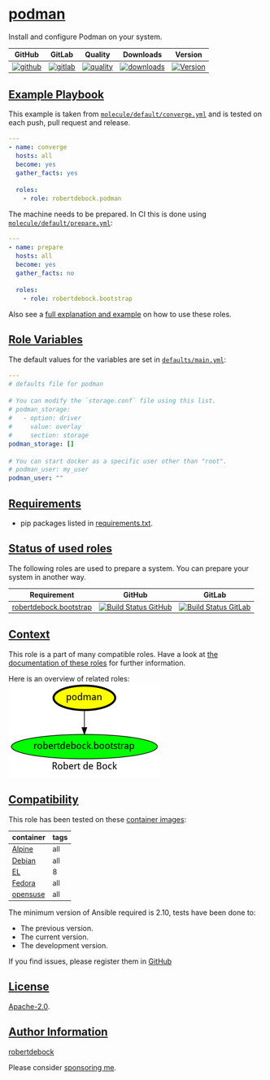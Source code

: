 # [podman](#podman)

Install and configure Podman on your system.

|GitHub|GitLab|Quality|Downloads|Version|
|------|------|-------|---------|-------|
|[![github](https://github.com/robertdebock/ansible-role-podman/workflows/Ansible%20Molecule/badge.svg)](https://github.com/robertdebock/ansible-role-podman/actions)|[![gitlab](https://gitlab.com/robertdebock-iac/ansible-role-podman/badges/master/pipeline.svg)](https://gitlab.com/robertdebock-iac/ansible-role-podman)|[![quality](https://img.shields.io/ansible/quality/56309)](https://galaxy.ansible.com/robertdebock/podman)|[![downloads](https://img.shields.io/ansible/role/d/56309)](https://galaxy.ansible.com/robertdebock/podman)|[![Version](https://img.shields.io/github/release/robertdebock/ansible-role-podman.svg)](https://github.com/robertdebock/ansible-role-podman/releases/)|

## [Example Playbook](#example-playbook)

This example is taken from [`molecule/default/converge.yml`](https://github.com/robertdebock/ansible-role-podman/blob/master/molecule/default/converge.yml) and is tested on each push, pull request and release.

```yaml
---
- name: converge
  hosts: all
  become: yes
  gather_facts: yes

  roles:
    - role: robertdebock.podman
```

The machine needs to be prepared. In CI this is done using [`molecule/default/prepare.yml`](https://github.com/robertdebock/ansible-role-podman/blob/master/molecule/default/prepare.yml):

```yaml
---
- name: prepare
  hosts: all
  become: yes
  gather_facts: no

  roles:
    - role: robertdebock.bootstrap
```

Also see a [full explanation and example](https://robertdebock.nl/how-to-use-these-roles.html) on how to use these roles.

## [Role Variables](#role-variables)

The default values for the variables are set in [`defaults/main.yml`](https://github.com/robertdebock/ansible-role-podman/blob/master/defaults/main.yml):

```yaml
---
# defaults file for podman

# You can modify the `storage.conf` file using this list.
# podman_storage:
#   - option: driver
#     value: overlay
#     section: storage
podman_storage: []

# You can start docker as a specific user other than "root".
# podman_user: my_user
podman_user: ""
```

## [Requirements](#requirements)

- pip packages listed in [requirements.txt](https://github.com/robertdebock/ansible-role-podman/blob/master/requirements.txt).

## [Status of used roles](#status-of-requirements)

The following roles are used to prepare a system. You can prepare your system in another way.

| Requirement | GitHub | GitLab |
|-------------|--------|--------|
|[robertdebock.bootstrap](https://galaxy.ansible.com/robertdebock/bootstrap)|[![Build Status GitHub](https://github.com/robertdebock/ansible-role-bootstrap/workflows/Ansible%20Molecule/badge.svg)](https://github.com/robertdebock/ansible-role-bootstrap/actions)|[![Build Status GitLab](https://gitlab.com/robertdebock-iac/ansible-role-bootstrap/badges/master/pipeline.svg)](https://gitlab.com/robertdebock-iac/ansible-role-bootstrap)|

## [Context](#context)

This role is a part of many compatible roles. Have a look at [the documentation of these roles](https://robertdebock.nl/) for further information.

Here is an overview of related roles:
![dependencies](https://raw.githubusercontent.com/robertdebock/ansible-role-podman/png/requirements.png "Dependencies")

## [Compatibility](#compatibility)

This role has been tested on these [container images](https://hub.docker.com/u/robertdebock):

|container|tags|
|---------|----|
|[Alpine](https://hub.docker.com/repository/docker/robertdebock/alpine/general)|all|
|[Debian](https://hub.docker.com/repository/docker/robertdebock/debian/general)|all|
|[EL](https://hub.docker.com/repository/docker/robertdebock/enterpriselinux/general)|8|
|[Fedora](https://hub.docker.com/repository/docker/robertdebock/fedora/general)|all|
|[opensuse](https://hub.docker.com/repository/docker/robertdebock/opensuse/general)|all|

The minimum version of Ansible required is 2.10, tests have been done to:

- The previous version.
- The current version.
- The development version.

If you find issues, please register them in [GitHub](https://github.com/robertdebock/ansible-role-podman/issues)

## [License](#license)

[Apache-2.0](https://github.com/robertdebock/ansible-role-podman/blob/master/LICENSE).

## [Author Information](#author-information)

[robertdebock](https://robertdebock.nl/)

Please consider [sponsoring me](https://github.com/sponsors/robertdebock).
